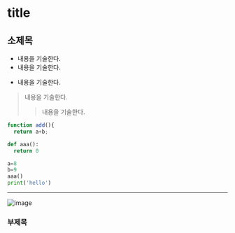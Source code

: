 # title
## 소제목
- 내용을 기술한다.
- 내용을 기술한다.
* 내용을 기술한다.
> 내용을 기술한다.
>> 내용을 기술한다.

```javascript
function add(){
  return a+b;
```

```python
def aaa():
  return 0

a=8
b=9
aaa()
print('hello')
```
---
![image](https://upload.wikimedia.org/wikipedia/commons/thumb/c/c3/Python-logo-notext.svg/800px-Python-logo-notext.svg.png)
  
### 부제목

